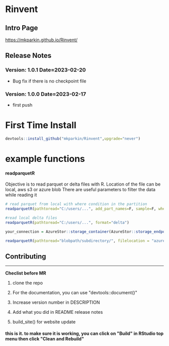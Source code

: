 
# Rinvent
## Intro Page
https://mkparkin.github.io/Rinvent/

## Release Notes

### Version: 1.0.1 Date=2023-02-20
-   Bug fix if there is no checkpoint file
### Version: 1.0.0 Date=2023-02-17
-   first push



# First Time Install

``` r
devtools::install_github("mkparkin/Rinvent",upgrade="never")
```
# example functions 
#### readparquetR
Objective is to read parquet or delta files with R.
Location of the file can be local, aws s3 or azure blob
There are useful parameters to filter the data while reading it
``` r
# read parquet from local with where condition in the partition
readparquetR(pathtoread="C:/users/...", add_part_names=F, sample=F, where="sku=1 & store=1", partition="2022")

#read local delta files
readparquetR(pathtoread="C:/users/...", format="delta")

your_connection = AzureStor::storage_container(AzureStor::storage_endpoint(your_link, key=your_key), "your_container")

readparquetR(pathtoread="blobpath/subdirectory/", filelocation = "azure", format="delta", containerconnection = your_connection) 

```



## Contributing

------------------------------------------------------------------------

**Checlist before MR**

1.  clone the repo

2.  For the documentation, you can use "devtools::document()"

3.  Increase version number in DESCRIPTION

4.  Add what you did in README release notes

5.  build_site() for website update

#### this is it. to make sure it is working, you can click on "Build" in RStudio top menu then click "Clean and Rebuild"
